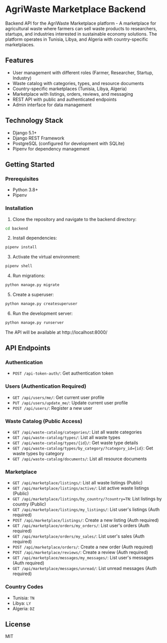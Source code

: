 # AgriWaste Marketplace Backend

Backend API for the AgriWaste Marketplace platform - A marketplace for agricultural waste where farmers can sell waste products to researchers, startups, and industries interested in sustainable economy solutions. The platform operates in Tunisia, Libya, and Algeria with country-specific marketplaces.

## Features

- User management with different roles (Farmer, Researcher, Startup, Industry)
- Waste catalog with categories, types, and resource documents
- Country-specific marketplaces (Tunisia, Libya, Algeria)
- Marketplace with listings, orders, reviews, and messaging
- REST API with public and authenticated endpoints
- Admin interface for data management

## Technology Stack

- Django 5.1+
- Django REST Framework
- PostgreSQL (configured for development with SQLite)
- Pipenv for dependency management

## Getting Started

### Prerequisites

- Python 3.8+
- Pipenv

### Installation

1. Clone the repository and navigate to the backend directory:

```bash
cd backend
```

2. Install dependencies:

```bash
pipenv install
```

3. Activate the virtual environment:

```bash
pipenv shell
```

4. Run migrations:

```bash
python manage.py migrate
```

5. Create a superuser:

```bash
python manage.py createsuperuser
```

6. Run the development server:

```bash
python manage.py runserver
```

The API will be available at http://localhost:8000/

## API Endpoints

### Authentication
- `POST /api-token-auth/`: Get authentication token

### Users (Authentication Required)
- `GET /api/users/me/`: Get current user profile
- `PUT /api/users/update_me/`: Update current user profile
- `POST /api/users/`: Register a new user

### Waste Catalog (Public Access)
- `GET /api/waste-catalog/categories/`: List all waste categories
- `GET /api/waste-catalog/types/`: List all waste types
- `GET /api/waste-catalog/types/{id}/`: Get waste type details
- `GET /api/waste-catalog/types/by_category/?category_id={id}`: Get waste types by category
- `GET /api/waste-catalog/documents/`: List all resource documents

### Marketplace
- `GET /api/marketplace/listings/`: List all waste listings (Public)
- `GET /api/marketplace/listings/active/`: List active waste listings (Public)
- `GET /api/marketplace/listings/by_country/?country=TN`: List listings by country (Public)
- `GET /api/marketplace/listings/my_listings/`: List user's listings (Auth required)
- `POST /api/marketplace/listings/`: Create a new listing (Auth required)
- `GET /api/marketplace/orders/my_orders/`: List user's orders (Auth required)
- `GET /api/marketplace/orders/my_sales/`: List user's sales (Auth required)
- `POST /api/marketplace/orders/`: Create a new order (Auth required)
- `POST /api/marketplace/reviews/`: Create a review (Auth required)
- `GET /api/marketplace/messages/my_messages/`: List user's messages (Auth required)
- `GET /api/marketplace/messages/unread/`: List unread messages (Auth required)

### Country Codes
- Tunisia: `TN`
- Libya: `LY`
- Algeria: `DZ`

## License

MIT 